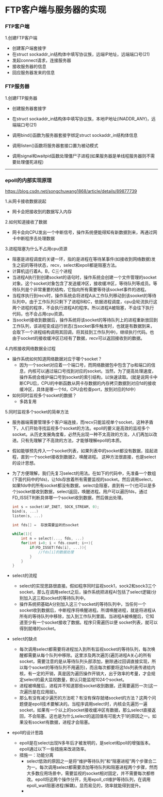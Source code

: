 # FTP客户端与服务器的实现

### FTP客户端

1.创建FTP客户端

- 创建客户端套接字
- 在struct sockaddr_in结构体中填写协议族，远端IP地址，远端端口号(21)
- 发起connect请求，连接服务器
- 接收服务器的信息
- 回应服务器发来的信息

















### FTP服务器

1.创建FTP服务器

- 创建服务器套接字

- 在struct sockaddr_in结构体中填写协议族，本地IP地址(INADDR_ANY)，远端端口号(21)

- 调用bind()函数为服务器套接字绑定struct sockaddr_in结构体信息

- 调用listen()函数将服务器套接口置为被动模式

- 调用signal和waitpid函数处理僵尸子进程(如果服务器是单线程服务器则不需要处理僵死进程)





-------------



### epoll的内部实现原理

https://blog.csdn.net/songchuwang1868/article/details/89877739

1.从网卡接收数据说起

- 网卡会把接收到的数据写入内存

2.如何知道接收了数据

- 网卡会向CPU发出一个中断信号，操作系统便能得知有新数据到来，再通过网卡中断程序去处理数据

3.进程阻塞为什么不占用cpu资源

- 阻塞是进程调度的关键一环，指的是进程在等待某事件(如接收到网络数据)发生之前的等待状态，recv，select和epoll都是阻塞方法。
- 计算机运行着A，B，C三个进程
- 当进程A执行到创建socket的语句时，操作系统会创建一个文件管理的socket对象。这个socket对象包含了发送缓冲区，接收缓冲区，等待队列等成员。等待队列是个非常重要的结构，它指向所有需要等待该socket事件的进程。
- 当程序执行到recv时，操作系统会将进程A从工作队列移动到该sooket的等待队列中。由于工作队列只剩下了进程B和C，依据进程调度，cpu会轮流执行这两个进程的程序，不会执行进程A的程序。所以进程A被阻塞，不会往下执行代码，也不会占用cpu资源。
- 当socket接收到数据后，操作系统将该socket的等待队列上的进程重新放回到工作队列，该进程变成运行状态(当socket事件触发时，也就是有数据到来，会取下一个进程结构调用其回调，将其挂到工作队列中)，继续执行代码。也由于socket的接收缓冲区已经有了数据，recv可以返回接收到的数据。

4.内核接收网络数据全过程

+ 操作系统如何知道网络数据对应于哪个socket？
  + 因为一个socket对应着一个端口号，而网络数据包中包含了ip和端口的信息，内核可以通过端口号找到对应的socket。当然，为了提高处理速度，操作系统会维护端口号到socket的索引结构，以快速读取。(就是说网卡中断CPU后，CPU的中断函数从网卡存数据的内存拷贝数据到对应fd的接收缓冲区，具体是哪一个fd，CPU会检查port，放到对应的fd中）
+ 如何同时监视多个socket的数据？
  + 多路复用

5.同时监视多个socket的简单方法

+ 服务器端需要管理多个客户端连接，而recv只能监视单个socket，这种矛盾下，人们开始寻找监视多个socket的方法。epoll的要义是高效的监视多个socket。从历史发展角度看，必然先出现一种不太高效的方法，人们再加以改进。只有先理解了不高效的方法，才能够理解epoll的本质。

+ 假如能够预先传入一个socket列表，如果列表中的socket都没有数据，挂起进程，直到一个socket接收到数据2，唤醒进程。 这种方法很直接，也是select的设计思想。

+ 为了方便理解，我们先复习select的用法。在如下的代码中，先准备一个数组(下面代码中的fds)，让fds存放着所有需要监视的socket。然后调用select，如果fds中的所有socket都没有数据，select会阻塞，直到有一个(也可以是多个)socket接收到数据，select返回，唤醒进程。用户可以遍历fds，通过FD_ISSET判断具体哪一个socket收到数据，然后做出处理。

  ~~~c
  int s = socket(AF_INET, SOCK_STREAM, 0);  
  bind(s, ...)
  listen(s, ...)
   
  int fds[] =  存放需要监听的socket
   
  while(1){
      int n = select(..., fds, ...)
      for(int i=0; i < fds.count; i++){
          if(FD_ISSET(fds[i], ...)){
              //fds[i]的数据处理
          }
      }
  }
  ~~~

+ select的流程

  + select的实现思路很直接。假如程序同时监视sock1，sock2和sock3三个socket，那么在调用select之后，操作系统把进程A(包括了select逻辑)分别加入这三和socket的等待队列中。
  + 操作系统把基础A分别加入这三个socket的等待队列中，当任何一个socket收到数据后，中断程序将唤醒进程。所谓唤醒进程，就是将进程从所有的等待队列中移除，加入到工作队列里面。当进程A被唤醒后，它知道至少有一个socket接收了数据。程序只需遍历以便 socket列表，就可以得到就绪的socket。

+ select的缺点

  + 每次调用select都需要将进程加入到所有监视socket的等待队列，每次唤醒都需要从每个队列中移除。这里涉及两次遍历(遍历进程A关心的所有socket，需要注意的是从等待队列头部添加，删除通过回调直接实现，所以每个socket的等待队列不用遍历)，而且每次都要将这fds列表传递给内核，有一定的开销，真是因为遍历操作开销大，出于效率的考量，才会规定select的最大监视数量，默认只能监视1024个socket。
  + 进程被唤醒后，进程并不知道那些socket收到数据，还需要遍历一次(这一次遍历是在应用层)。
  + 那么有没有减少遍历的方法呢？有没有保存就绪socket的方法？这两个问题便是epoll技术要解决的。当程序调用select时，内核会先遍历一遍socket，如果有一个以上的socket接收缓冲区有数据，那么select直接返回，不会阻塞。这也是为什么select的返回值有可能大于1的原因之一。如果没有socket有数据，进程才会阻塞。

+ epoll的设计思路

  + epoll是在select出现N多年后才被发明的，是selcet和poll的增强版本。epoll通过以下一些措施来改进效率。
  + 措施一：功能分离
    + select低效的原因之一是将“维护等待队列”和“阻塞进程”两个步骤合二为一。每次调用select都需要添加等待队列和阻塞进程两个步骤，然而大多数应用场景中，需要监视的socket相对固定，并不需要每次都修改。epoll将这两个操作分开，先用epoll_ctl维护等待队列，在调用epoll_wait阻塞进程(解耦)。显而易见的，效率就能得到提升。
    + 

